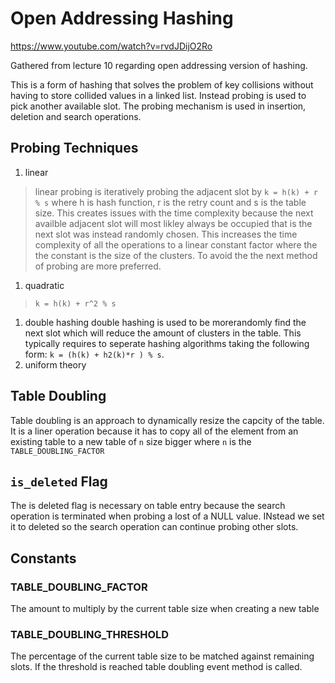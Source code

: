 # Open Addressing Hashing

https://www.youtube.com/watch?v=rvdJDijO2Ro

Gathered from lecture 10 regarding open addressing version of hashing.

This is a form of hashing that solves the problem of key collisions without having to store 
collided values in a linked list. Instead probing is used to pick another available slot. The probing
mechanism is used in insertion, deletion and search operations.

## Probing Techniques
1. linear
>  linear probing is iteratively probing the adjacent slot by `k = h(k) + r % s` where h is hash function, r is the retry count and s is the table size. This creates issues with the time complexity because the next availble adjacent slot will most likley always be occupied that is the next slot was instead randomly chosen. This increases the time complexity of all the operations to a linear constant factor where the the constant is the size of the clusters. To avoid the the next method of probing are more preferred. 
1. quadratic
> `k = h(k) + r^2 % s`
1. double hashing
  double hashing is used to be morerandomly find the next slot which will reduce the amount of clusters in the table. This typically requires to seperate hashing algorithms taking the following form: `k = (h(k) + h2(k)*r ) % s`.
1. uniform theory
  
## Table Doubling

Table doubling is an approach to dynamically resize the capcity of the table. It is a liner operation because it has to copy all of the element from an existing table to a new table of `n` size bigger where `n` is the `TABLE_DOUBLING_FACTOR`

## `is_deleted` Flag

The is deleted flag is necessary on table entry because the search operation is terminated when probing a lost of a NULL value. INstead we set it to deleted so the search operation can continue probing other slots.


## Constants

### TABLE_DOUBLING_FACTOR

The amount to multiply by the current table size when creating a new table

### TABLE_DOUBLING_THRESHOLD

The percentage of the current table size to be matched against remaining slots. If the threshold
is reached table doubling event method is called.
